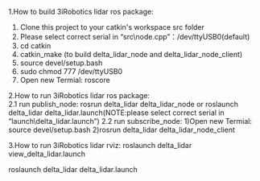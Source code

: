 1.How to build 3iRobotics lidar ros package:

1) Clone this project to your catkin's workspace src folder
2) Please select correct serial in “src\node.cpp”：/dev/ttyUSB0(default)
3) cd catkin
4) catkin_make (to build delta_lidar_node and delta_lidar_node_client)
5) source devel/setup.bash
6) sudo chmod 777 /dev/ttyUSB0
7) Open new Termial: roscore

2.How to run 3iRobotics lidar ros package:	
 2.1 run publish_node:
	rosrun delta_lidar delta_lidar_node or roslaunch  delta_lidar delta_lidar.launch(NOTE:please select correct serial in “launch\delta_lidar.launch”)
 2.2 run subscribe_node:
	1)Open new Termial: source devel/setup.bash
	2)rosrun delta_lidar delta_lidar_node_client
	
	
3.How to run 3iRobotics lidar rviz:
roslaunch  delta_lidar view_delta_lidar.launch

roslaunch  delta_lidar delta_lidar.launch


